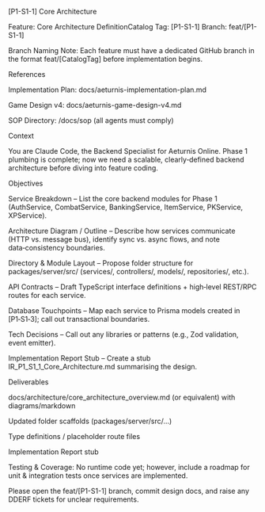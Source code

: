 [P1-S1-1] Core Architecture

Feature: Core Architecture DefinitionCatalog Tag: [P1-S1-1] Branch:
feat/[P1-S1-1]

Branch Naming Note: Each feature must have a dedicated GitHub branch in the
format feat/[CatalogTag] before implementation begins.

References

Implementation Plan: docs/aeturnis-implementation-plan.md

Game Design v4: docs/aeturnis-game-design-v4.md

SOP Directory: /docs/sop (all agents must comply)

Context

You are Claude Code, the Backend Specialist for Aeturnis Online. Phase 1
plumbing is complete; now we need a scalable, clearly‑defined backend
architecture before diving into feature coding.

Objectives

Service Breakdown – List the core backend modules for Phase 1 (AuthService,
CombatService, BankingService, ItemService, PKService, XPService).

Architecture Diagram / Outline – Describe how services communicate (HTTP vs.
message bus), identify sync vs. async flows, and note data‑consistency
boundaries.

Directory & Module Layout – Propose folder structure for packages/server/src/
(services/, controllers/, models/, repositories/, etc.).

API Contracts – Draft TypeScript interface definitions + high‑level REST/RPC
routes for each service.

Database Touchpoints – Map each service to Prisma models created in [P1‑S1‑3];
call out transactional boundaries.

Tech Decisions – Call out any libraries or patterns (e.g., Zod validation, event
emitter).

Implementation Report Stub – Create a stub IR_P1_S1_1_Core_Architecture.md
summarising the design.

Deliverables

docs/architecture/core_architecture_overview.md (or equivalent) with
diagrams/markdown

Updated folder scaffolds (packages/server/src/...)

Type definitions / placeholder route files

Implementation Report stub

Testing & Coverage: No runtime code yet; however, include a roadmap for unit &
integration tests once services are implemented.

Please open the feat/[P1-S1-1] branch, commit design docs, and raise any DDERF
tickets for unclear requirements.
